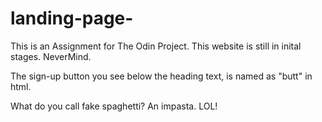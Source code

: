 # landing-page-

This is an Assignment for The Odin Project.
This website is still in inital stages.
NeverMind.

The sign-up button you see below the heading text, is named as "butt" in html.

What do you call fake spaghetti? An impasta.
LOL!